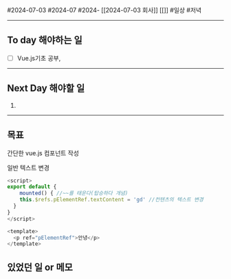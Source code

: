 #2024-07-03 #2024-07 #2024- [[2024-07-03 회사]] [[]]
#일상 #저녁 

---
## To day 해야하는 일
- [ ] Vue.js기초 공부, 

---
## Next Day 해야할 일
1. 

---

## 목표 
간단한 vue.js 컴포넌트 작성

일반 텍스트 변경

```vue.js
<script>
export default {
 	mounted() { //~~를 태운다(탑승하다 개념)
    this.$refs.pElementRef.textContent = 'gd' //컨텐츠의 텍스트 변경
  }
}
</script>

<template>
  <p ref="pElementRef">안녕</p>
</template>
```


## 있었던 일  or 메모

